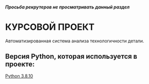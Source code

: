 <h5>Просьба рекрутеров не просматривать данный раздел<h5>

<h1>КУРСОВОЙ ПРОЕКТ</h1>
<p>Автоматизированная система анализа технологичности детали.</p>

<h2>Версия Python, которая используется в проекте:</h2>
<a href="https://www.python.org/downloads/release/python-3810/">Python 3.8.10</a>
